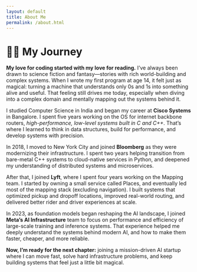 ```yaml
---
layout: default
title: About Me
permalink: /about.html
---
```


<h1>👩‍💻 My Journey</h1>

<p><strong>My love for coding started with my love for reading.</strong> I’ve always been drawn to science fiction and fantasy—stories with rich world-building and complex systems. When I wrote my first program at age 14, it felt just as magical: turning a machine that understands only 0s and 1s into something alive and useful. That feeling still drives me today, especially when diving into a complex domain and mentally mapping out the systems behind it.</p>

<p>I studied Computer Science in India and began my career at <strong>Cisco Systems</strong> in Bangalore. I spent five years working on the OS for internet backbone routers, <em>high-performance, low-level systems built in C and C++</em>. That’s where I learned to think in data structures, build for performance, and develop systems with precision.</p>

<p>In 2018, I moved to New York City and joined <strong>Bloomberg</strong> as they were modernizing their infrastructure. I spent two years helping transition from bare-metal C++ systems to cloud-native services in Python, and deepened my understanding of distributed systems and microservices.</p>

<p>After that, I joined <strong>Lyft</strong>, where I spent four years working on the Mapping team. I started by owning a small service called Places, and eventually led most of the mapping stack (excluding navigation). I built systems that optimized pickup and dropoff locations, improved real-world routing, and delivered better rider and driver experiences at scale.</p>

<p>In 2023, as foundation models began reshaping the AI landscape, I joined <strong>Meta’s AI Infrastructure</strong> team to focus on performance and efficiency of large-scale training and inference systems. That experience helped me deeply understand the systems behind modern AI, and how to make them faster, cheaper, and more reliable.</p>

<p><strong>Now, I’m ready for the next chapter:</strong> joining a mission-driven AI startup where I can move fast, solve hard infrastructure problems, and keep building systems that feel just a little bit magical.</p>